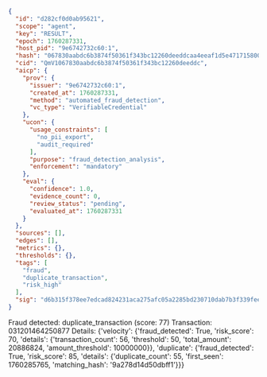 ```json
{
  "id": "d282cf0d0ab95621",
  "scope": "agent",
  "key": "RESULT",
  "epoch": 1760287331,
  "host_pid": "9e6742732c60:1",
  "hash": "067830aabdc6b3874f50361f343bc12260deeddcaa4eeaf1d5e47171580014ee",
  "cid": "QmV1067830aabdc6b3874f50361f343bc12260deeddc",
  "aicp": {
    "prov": {
      "issuer": "9e6742732c60:1",
      "created_at": 1760287331,
      "method": "automated_fraud_detection",
      "vc_type": "VerifiableCredential"
    },
    "ucon": {
      "usage_constraints": [
        "no_pii_export",
        "audit_required"
      ],
      "purpose": "fraud_detection_analysis",
      "enforcement": "mandatory"
    },
    "eval": {
      "confidence": 1.0,
      "evidence_count": 0,
      "review_status": "pending",
      "evaluated_at": 1760287331
    }
  },
  "sources": [],
  "edges": [],
  "metrics": {},
  "thresholds": {},
  "tags": [
    "fraud",
    "duplicate_transaction",
    "risk_high"
  ],
  "sig": "d6b315f378ee7edcad824231aca275afc05a2285bd230710dab7b3f339feed3d"
}
```

Fraud detected: duplicate_transaction (score: 77)
Transaction: 031201464250877
Details: {'velocity': {'fraud_detected': True, 'risk_score': 70, 'details': {'transaction_count': 56, 'threshold': 50, 'total_amount': 20886824, 'amount_threshold': 10000000}}, 'duplicate': {'fraud_detected': True, 'risk_score': 85, 'details': {'duplicate_count': 55, 'first_seen': 1760285765, 'matching_hash': '9a278d14d50dbff1'}}}